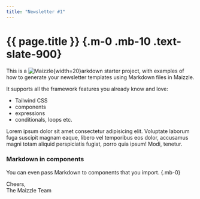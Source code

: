 ```yaml
---
title: "Newsletter #1"
---
```


# {{ page.title }} {.m-0 .mb-10 .text-slate-900}

This is a ![Maizzle](maizzle.png){width=20}arkdown starter project, with examples of how to generate your newsletter templates using Markdown files in Maizzle.

It supports all the framework features you already know and love:

- Tailwind CSS
- components
- expressions
- conditionals, loops etc.

Lorem ipsum dolor sit amet consectetur adipisicing elit. Voluptate laborum fuga suscipit magnam eaque, libero vel temporibus eos dolor, accusamus magni totam aliquid perspiciatis fugiat, porro quia ipsum! Modi, tenetur.

<x-alert type="info">

  ### Markdown in components

  You can even pass Markdown to components that you import. {.mb-0}

</x-alert>

Cheers,\
The Maizzle Team
